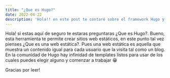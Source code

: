 ```yaml
---
title: "¿Que es Hugo?"
date: 2022-04-22
description: 'Hola!! en este post te contaré sobre el framework Hugo y sus utilidades'
---
```


Hola! si estas aquí de seguro te estaras preguntaras ¿Que es Hugo?. Bueno, esta herramienta te permite crear sitios web estáticos, en este punto tal vez pienses ¿Que es una web estática?. Pues una web estática es aquella que muestra un contenido igual para cada usuario que la visita tal como un blog. En la comunidad de Hugo hay infinidad de templates listos para usar de los cuales puedes elegir alguno y comenzar a trabajar :grin:



Gracias por leer!
